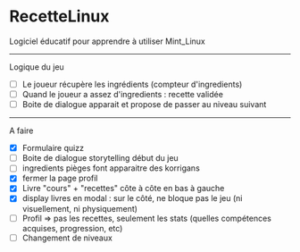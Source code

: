 # RecetteLinux
Logiciel éducatif pour apprendre à utiliser Mint_Linux

---------------
Logique du jeu 
- [ ] Le joueur récupère les ingrédients (compteur d'ingredients)
- [ ] Quand le joueur a assez d'ingredients : recette validée
- [ ] Boite de dialogue apparait et propose de passer au niveau suivant

--------------
A faire
- [X] Formulaire quizz
- [ ] Boite de dialogue storytelling début du jeu
- [ ] ingredients pièges font apparaitre des korrigans
- [X] fermer la page profil
- [X] Livre "cours" + "recettes" côte à côte en bas à gauche
- [X] display livres en modal : sur le côté, ne bloque pas le jeu (ni visuellement, ni physiquement)
- [ ] Profil => pas les recettes, seulement les stats (quelles compétences acquises, progression, etc)
- [ ] Changement de niveaux